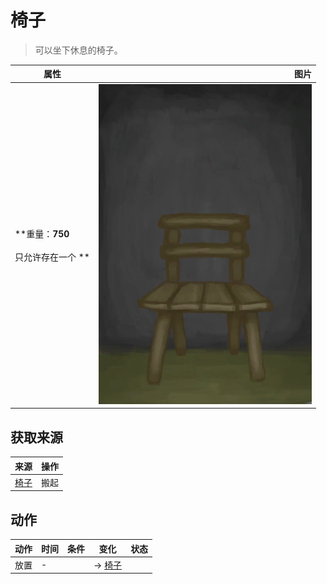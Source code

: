 # 椅子  
> 可以坐下休息的椅子。  
  
  属性  |   图片   
 ----  |  ----:   
 **重量：**750<br><br>** 只允许存在一个 **  |  ![](Sprite/Chair.png)   
  
## 获取来源  
来源  |  操作  
----  |  ----  
[椅子](ChairPlaced.md)  |  搬起  
## 动作  
动作  |  时间  |  条件  |  变化  |  状态  
----  |  ----  |  ----  |  ----  |  ----  
放置<br>  |  -  |    |  → [椅子](ChairPlaced.md)<br>  |    
